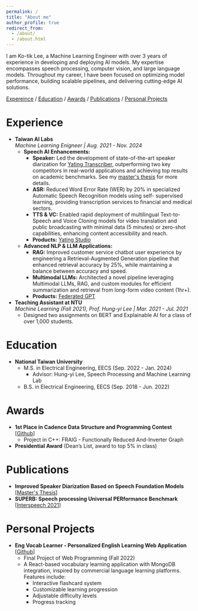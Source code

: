 ```yaml
---
permalink: /
title: "About me"
author_profile: true
redirect_from: 
  - /about/
  - /about.html
---
```


I am Ko-tik Lee, a Machine Learning Engineer with over 3 years of experience in developing and deploying AI models. My expertise encompasses speech processing, computer vision, and large language models. Throughout my career, I have been focused on optimizing model performance, building scalable pipelines, and delivering cutting-edge AI solutions. 

[Expereince](#experience) / [Education](#education) / [Awards](#awards) / [Publications](#publications) / [Personal Projects](#personal-projects)

Experience
======
* **Taiwan AI Labs**  
    *Machine Learning Enigneer | Aug. 2021 - Nov. 2024*
    * **Speech AI Enhancements:**
        * **Speaker:** Led the development of state-of-the-art speaker diarization for [Yating Transcriber](https://studio.yating.tw/intro/zh-TW/transkribera), outperforming two key competitors in real-world applications and achieving top results on academic benchmarks. See my [master's thesis](#publications) for more details.
        * **ASR:** Reduced Word Error Rate (WER) by 20% in specialized Automatic Speech Recognition models using self-
          supervised learning, providing transcription services to financial and medical sectors.
        * **TTS & VC:** Enabled rapid deployment of multilingual Text-to-Speech and Voice Cloning models for video translation and
          public broadcasting with minimal data (5 minutes) or zero-shot capabilities, enhancing content accessibility and reach.
        * **Products:** [Yating Studio](https://studio.yating.tw/intro/zh-TW)
    * **Advanced NLP & LLM Applications:**
        * **RAG:** Improved customer service chatbot user experience by engineering a Retrieval-Augmented Generation pipeline
          that enhanced retrieval accuracy by 25%, while maintaining a balance between accuracy and speed.
        * **Multimodal LLMs:** Architected a novel pipeline leveraging Multimodal LLMs, RAG, and custom modules for efficient summarization and retrieval from long-form video content (1hr+).
        * **Products:** [Federated GPT](https://fedgpt.cc/)
* **Teaching Assistant at NTU**  
    *Machine Learning (Fall 2021), Prof. Hung-yi Lee | Mar. 2021 - Jul. 2021*
    * Designed two assignments on BERT and Explainable AI for a class of over 1,000 students.

Education
======
* **National Taiwan University**
    * M.S. in Electrical Engineering, EECS (Sep. 2022 - Jan. 2024)
        * Advisor: Hung-yi Lee, Speech Processing and Machine Learning Lab
    * B.S. in Electrical Engineering, EECS (Sep. 2018 - Jun. 2022)

Awards
======
* **1st Place in Cadence Data Structure and Programming Contest** [[Github](https://github.com/godiclee/Dsnp-Fraig)]
  * Project in C++: FRAIG - Functionally Reduced And-Inverter Graph
* **Presidential Award** (Dean’s List, award to top 5% in class)

Publications
======
* **Improved Speaker Diarization Based on Speech Foundation Models** [[Master's Thesis](https://godiclee.github.io/files/thesis.pdf)]
* **SUPERB: Speech processing Universal PERformance Benchmark** [[Interspeech 2021](https://arxiv.org/abs/2105.01051)]

Personal Projects
======

* **Eng Vocab Learner - Personalized English Learning Web Application** [[Github](https://github.com/godiclee/eng-vocab-learner)]
    * Final Project of Web Programming (Fall 2022)
    * A React-based vocabulary learning application with MongoDB integration, inspired by commercial language learning platforms.  Features include:
        * Interactive flashcard system
        * Customizable learning progression
        * Adjustable difficulty levels
        * Progress tracking
